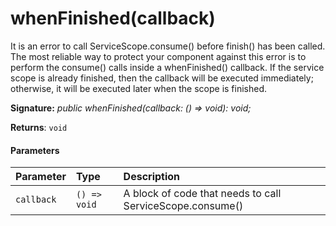 # whenFinished(callback)




It is an error to call ServiceScope.consume() before finish() has been called. The most reliable way to protect your component against this error is to perform the consume() calls inside a whenFinished() callback. If the service scope is already finished, then the callback will be executed immediately; otherwise, it will be executed later when the scope is finished.

**Signature:** _public whenFinished(callback: () => void): void;_

**Returns**: `void`





#### Parameters


| Parameter	   | Type    | Description |
|:-------------|:---------------|:------------|
| `callback`    | `() => void` | A block of code that needs to call ServiceScope.consume() |


